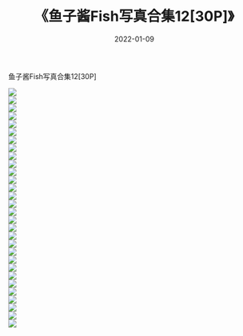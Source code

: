 ﻿---
layout: post
title:  《鱼子酱Fish写真合集12[30P]》
date:   2022-01-09
img: http://img.660000.xyz/Sharelink/性感/2022/鱼子酱Fish写真合集12[30P]/000.jpg
categories: [美女, 清纯, 唯美]
---

鱼子酱Fish写真合集12[30P]

  ![](http://img.660000.xyz/Sharelink/性感/2022/鱼子酱Fish写真合集12[30P]/001.jpg) <br> ![](http://img.660000.xyz/Sharelink/性感/2022/鱼子酱Fish写真合集12[30P]/002.jpg) <br> ![](http://img.660000.xyz/Sharelink/性感/2022/鱼子酱Fish写真合集12[30P]/003.jpg) <br> ![](http://img.660000.xyz/Sharelink/性感/2022/鱼子酱Fish写真合集12[30P]/004.jpg) <br> ![](http://img.660000.xyz/Sharelink/性感/2022/鱼子酱Fish写真合集12[30P]/005.jpg) <br> ![](http://img.660000.xyz/Sharelink/性感/2022/鱼子酱Fish写真合集12[30P]/006.jpg) <br> ![](http://img.660000.xyz/Sharelink/性感/2022/鱼子酱Fish写真合集12[30P]/007.jpg) <br> ![](http://img.660000.xyz/Sharelink/性感/2022/鱼子酱Fish写真合集12[30P]/008.jpg) <br> ![](http://img.660000.xyz/Sharelink/性感/2022/鱼子酱Fish写真合集12[30P]/009.jpg) <br> ![](http://img.660000.xyz/Sharelink/性感/2022/鱼子酱Fish写真合集12[30P]/010.jpg) <br> ![](http://img.660000.xyz/Sharelink/性感/2022/鱼子酱Fish写真合集12[30P]/011.jpg) <br> ![](http://img.660000.xyz/Sharelink/性感/2022/鱼子酱Fish写真合集12[30P]/012.jpg) <br> ![](http://img.660000.xyz/Sharelink/性感/2022/鱼子酱Fish写真合集12[30P]/013.jpg) <br> ![](http://img.660000.xyz/Sharelink/性感/2022/鱼子酱Fish写真合集12[30P]/014.jpg) <br> ![](http://img.660000.xyz/Sharelink/性感/2022/鱼子酱Fish写真合集12[30P]/015.jpg) <br> ![](http://img.660000.xyz/Sharelink/性感/2022/鱼子酱Fish写真合集12[30P]/016.jpg) <br> ![](http://img.660000.xyz/Sharelink/性感/2022/鱼子酱Fish写真合集12[30P]/017.jpg) <br> ![](http://img.660000.xyz/Sharelink/性感/2022/鱼子酱Fish写真合集12[30P]/018.jpg) <br> ![](http://img.660000.xyz/Sharelink/性感/2022/鱼子酱Fish写真合集12[30P]/019.jpg) <br> ![](http://img.660000.xyz/Sharelink/性感/2022/鱼子酱Fish写真合集12[30P]/020.jpg) <br> ![](http://img.660000.xyz/Sharelink/性感/2022/鱼子酱Fish写真合集12[30P]/021.jpg) <br> ![](http://img.660000.xyz/Sharelink/性感/2022/鱼子酱Fish写真合集12[30P]/022.jpg) <br> ![](http://img.660000.xyz/Sharelink/性感/2022/鱼子酱Fish写真合集12[30P]/023.jpg) <br> ![](http://img.660000.xyz/Sharelink/性感/2022/鱼子酱Fish写真合集12[30P]/024.jpg) <br> ![](http://img.660000.xyz/Sharelink/性感/2022/鱼子酱Fish写真合集12[30P]/025.jpg) <br> ![](http://img.660000.xyz/Sharelink/性感/2022/鱼子酱Fish写真合集12[30P]/026.jpg) <br> ![](http://img.660000.xyz/Sharelink/性感/2022/鱼子酱Fish写真合集12[30P]/027.jpg) <br> ![](http://img.660000.xyz/Sharelink/性感/2022/鱼子酱Fish写真合集12[30P]/028.jpg) <br> ![](http://img.660000.xyz/Sharelink/性感/2022/鱼子酱Fish写真合集12[30P]/029.jpg) <br> ![](http://img.660000.xyz/Sharelink/性感/2022/鱼子酱Fish写真合集12[30P]/030.jpg) <br>